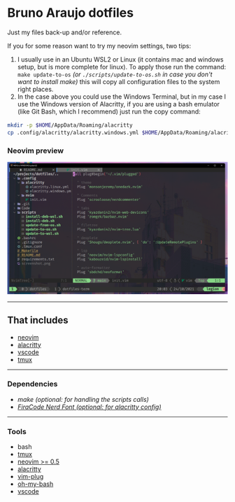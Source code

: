 # Bruno Araujo dotfiles

Just my files back-up and/or reference.  


If you for some reason want to try my neovim settings, two tips: 
1. I usually use in an Ubuntu WSL2 or Linux (it contains mac and windows setup, but is more complete for linux). To apply those run the command: `make update-to-os` _(or `./scripts/update-to-os.sh` in case you don't want to install make)_ this will copy all configuration files to the system right places.
2. In the case above you could use the Windows Terminal, but in my case I use the Windows version of Alacritty, if you are using a bash emulator (like Git Bash, which I recommend) just run the copy command:
```bash
mkdir -p $HOME/AppData/Roaming/alacritty
cp .config/alacritty/alacritty.windows.yml $HOME/AppData/Roaming/alacritty/alacritty.yml
```

### Neovim preview
![preview](screenshot.png)

---

## That includes
- [neovim](.config/nvim/init.vim)
- [alacritty](.config/alacritty/alacritty.windows.yml)
- [vscode](Code/User/settings.json)
- [tmux](.tmux.conf)

---
### Dependencies
- _make (optional: for handling the scripts calls)_
- [_FiraCode Nerd Font (optional: for alacritty config)_](https://github.com/ryanoasis/nerd-fonts/releases/download/v2.1.0/FiraCode.zip)
<!-- - [python >= 3.x](https://www.python.org/downloads/)
- [pynvim](https://github.com/neovim/pynvim#install)
- [jedi](https://jedi.readthedocs.io/en/latest/docs/installation.html)
- [_dotnet sdk (optional: for omnisharp and ionide)_](https://dotnet.microsoft.com/download) -->

---
### Tools
- bash
- [tmux](https://tmuxguide.readthedocs.io/en/latest/tmux/tmux.html#installation)
- [neovim >= 0.5](https://code.launchpad.net/~neovim-ppa/+archive/ubuntu/unstable)
- [alacritty](https://github.com/alacritty/alacritty/releases)
- [vim-plug](https://github.com/junegunn/vim-plug#installation)
- [oh-my-bash](https://github.com/ohmybash/oh-my-bash#basic-installation)
- [vscode](https://code.visualstudio.com/download)
